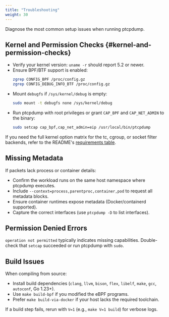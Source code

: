```yaml
---
title: "Troubleshooting"
weight: 30
---
```


Diagnose the most common setup issues when running ptcpdump.

## Kernel and Permission Checks {#kernel-and-permission-checks}

- Verify your kernel version: `uname -r` should report 5.2 or newer.
- Ensure BPF/BTF support is enabled:
  ```bash
  zgrep CONFIG_BPF /proc/config.gz
  zgrep CONFIG_DEBUG_INFO_BTF /proc/config.gz
  ```
- Mount `debugfs` if `/sys/kernel/debug` is empty:
  ```bash
  sudo mount -t debugfs none /sys/kernel/debug
  ```
- Run ptcpdump with root privileges or grant `CAP_BPF` and `CAP_NET_ADMIN` to the binary:
  ```bash
  sudo setcap cap_bpf,cap_net_admin=eip /usr/local/bin/ptcpdump
  ```

If you need the full kernel option matrix for the tc, cgroup, or socket filter backends, refer to the README's
[requirements table](https://github.com/mozillazg/ptcpdump?tab=readme-ov-file#requirements).

## Missing Metadata

If packets lack process or container details:

- Confirm the workload runs on the same host namespace where ptcpdump executes.
- Include `--context=process,parentproc,container,pod` to request all metadata blocks.
- Ensure container runtimes expose metadata (Docker/containerd supported).
- Capture the correct interfaces (use `ptcpdump -D` to list interfaces).

## Permission Denied Errors

`operation not permitted` typically indicates missing capabilities. Double-check that `setcap` succeeded or run ptcpdump with `sudo`.

## Build Issues

When compiling from source:

- Install build dependencies (`clang`, `llvm`, `bison`, `flex`, `libelf`, `make`, `gcc`, `autoconf`, Go 1.23+).
- Use `make build-bpf` if you modified the eBPF programs.
- Prefer `make build-via-docker` if your host lacks the required toolchain.

If a build step fails, rerun with `V=1` (e.g., `make V=1 build`) for verbose logs.
